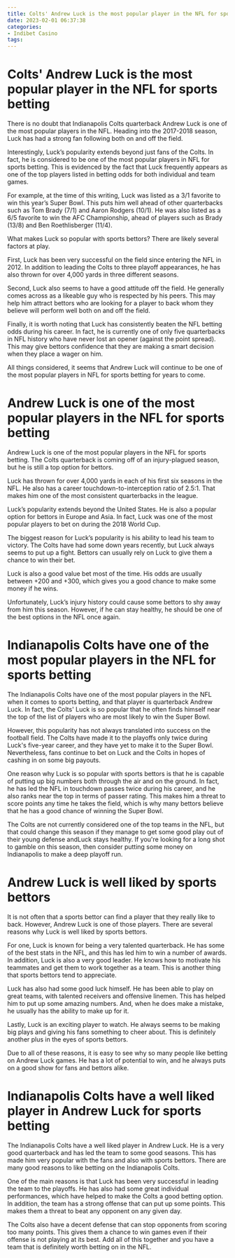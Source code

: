 ```yaml
---
title: Colts' Andrew Luck is the most popular player in the NFL for sports betting
date: 2023-02-01 06:37:38
categories:
- Indibet Casino
tags:
---
```



#  Colts' Andrew Luck is the most popular player in the NFL for sports betting

There is no doubt that Indianapolis Colts quarterback Andrew Luck is one of the most popular players in the NFL. Heading into the 2017-2018 season, Luck has had a strong fan following both on and off the field.

Interestingly, Luck’s popularity extends beyond just fans of the Colts. In fact, he is considered to be one of the most popular players in NFL for sports betting. This is evidenced by the fact that Luck frequently appears as one of the top players listed in betting odds for both individual and team games.

For example, at the time of this writing, Luck was listed as a 3/1 favorite to win this year’s Super Bowl. This puts him well ahead of other quarterbacks such as Tom Brady (7/1) and Aaron Rodgers (10/1). He was also listed as a 6/5 favorite to win the AFC Championship, ahead of players such as Brady (13/8) and Ben Roethlisberger (11/4).

What makes Luck so popular with sports bettors? There are likely several factors at play.

First, Luck has been very successful on the field since entering the NFL in 2012. In addition to leading the Colts to three playoff appearances, he has also thrown for over 4,000 yards in three different seasons.

Second, Luck also seems to have a good attitude off the field. He generally comes across as a likeable guy who is respected by his peers. This may help him attract bettors who are looking for a player to back whom they believe will perform well both on and off the field.

Finally, it is worth noting that Luck has consistently beaten the NFL betting odds during his career. In fact, he is currently one of only five quarterbacks in NFL history who have never lost an opener (against the point spread). This may give bettors confidence that they are making a smart decision when they place a wager on him.

All things considered, it seems that Andrew Luck will continue to be one of the most popular players in NFL for sports betting for years to come.

#  Andrew Luck is one of the most popular players in the NFL for sports betting

Andrew Luck is one of the most popular players in the NFL for sports betting. The Colts quarterback is coming off of an injury-plagued season, but he is still a top option for bettors.

Luck has thrown for over 4,000 yards in each of his first six seasons in the NFL. He also has a career touchdown-to-interception ratio of 2.5:1. That makes him one of the most consistent quarterbacks in the league.

Luck’s popularity extends beyond the United States. He is also a popular option for bettors in Europe and Asia. In fact, Luck was one of the most popular players to bet on during the 2018 World Cup.

The biggest reason for Luck’s popularity is his ability to lead his team to victory. The Colts have had some down years recently, but Luck always seems to put up a fight. Bettors can usually rely on Luck to give them a chance to win their bet.

Luck is also a good value bet most of the time. His odds are usually between +200 and +300, which gives you a good chance to make some money if he wins.

Unfortunately, Luck’s injury history could cause some bettors to shy away from him this season. However, if he can stay healthy, he should be one of the best options in the NFL once again.



#  Indianapolis Colts have one of the most popular players in the NFL for sports betting
The Indianapolis Colts have one of the most popular players in the NFL when it comes to sports betting, and that player is quarterback Andrew Luck. In fact, the Colts' Luck is so popular that he often finds himself near the top of the list of players who are most likely to win the Super Bowl.

However, this popularity has not always translated into success on the football field. The Colts have made it to the playoffs only twice during Luck's five-year career, and they have yet to make it to the Super Bowl. Nevertheless, fans continue to bet on Luck and the Colts in hopes of cashing in on some big payouts.

One reason why Luck is so popular with sports bettors is that he is capable of putting up big numbers both through the air and on the ground. In fact, he has led the NFL in touchdown passes twice during his career, and he also ranks near the top in terms of passer rating. This makes him a threat to score points any time he takes the field, which is why many bettors believe that he has a good chance of winning the Super Bowl.

The Colts are not currently considered one of the top teams in the NFL, but that could change this season if they manage to get some good play out of their young defense andLuck stays healthy. If you're looking for a long shot to gamble on this season, then consider putting some money on Indianapolis to make a deep playoff run.

#  Andrew Luck is well liked by sports bettors

It is not often that a sports bettor can find a player that they really like to back. However, Andrew Luck is one of those players. There are several reasons why Luck is well liked by sports bettors.

For one, Luck is known for being a very talented quarterback. He has some of the best stats in the NFL, and this has led him to win a number of awards. In addition, Luck is also a very good leader. He knows how to motivate his teammates and get them to work together as a team. This is another thing that sports bettors tend to appreciate.

Luck has also had some good luck himself. He has been able to play on great teams, with talented receivers and offensive linemen. This has helped him to put up some amazing numbers. And, when he does make a mistake, he usually has the ability to make up for it.

Lastly, Luck is an exciting player to watch. He always seems to be making big plays and giving his fans something to cheer about. This is definitely another plus in the eyes of sports bettors.

Due to all of these reasons, it is easy to see why so many people like betting on Andrew Luck games. He has a lot of potential to win, and he always puts on a good show for fans and bettors alike.

#  Indianapolis Colts have a well liked player in Andrew Luck for sports betting

The Indianapolis Colts have a well liked player in Andrew Luck. He is a very good quarterback and has led the team to some good seasons. This has made him very popular with the fans and also with sports bettors. There are many good reasons to like betting on the Indianapolis Colts.

One of the main reasons is that Luck has been very successful in leading the team to the playoffs. He has also had some great individual performances, which have helped to make the Colts a good betting option. In addition, the team has a strong offense that can put up some points. This makes them a threat to beat any opponent on any given day.

The Colts also have a decent defense that can stop opponents from scoring too many points. This gives them a chance to win games even if their offense is not playing at its best. Add all of this together and you have a team that is definitely worth betting on in the NFL.